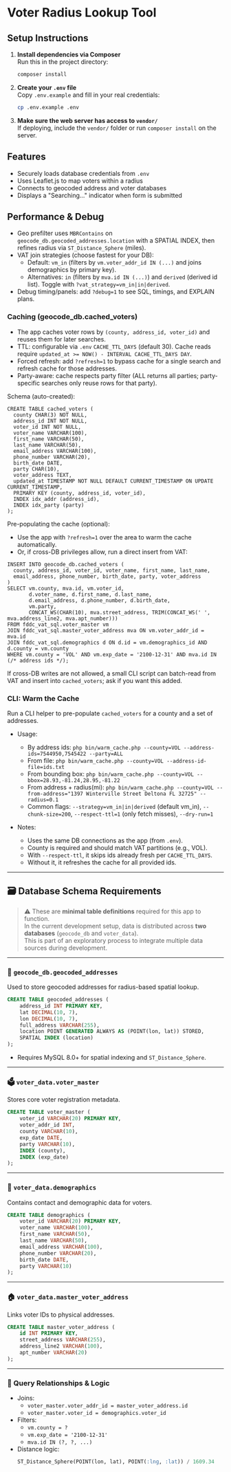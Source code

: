 # Voter Radius Lookup Tool

## Setup Instructions

1. **Install dependencies via Composer**  
   Run this in the project directory:
   ```bash
   composer install
   ```

2. **Create your `.env` file**  
   Copy `.env.example` and fill in your real credentials:
   ```bash
   cp .env.example .env
   ```

3. **Make sure the web server has access to `vendor/`**  
   If deploying, include the `vendor/` folder or run `composer install` on the server.

## Features

- Securely loads database credentials from `.env`
- Uses Leaflet.js to map voters within a radius
- Connects to geocoded address and voter databases
- Displays a "Searching..." indicator when form is submitted

## Performance & Debug

- Geo prefilter uses `MBRContains` on `geocode_db.geocoded_addresses.location` with a SPATIAL INDEX, then refines radius via `ST_Distance_Sphere` (miles).
- VAT join strategies (choose fastest for your DB):
  - Default: `vm_in` (filters by `vm.voter_addr_id IN (...)` and joins demographics by primary key).
  - Alternatives: `in` (filters by `mva.id IN (...)`) and `derived` (derived id list). Toggle with `?vat_strategy=vm_in|in|derived`.
- Debug timing/panels: add `?debug=1` to see SQL, timings, and EXPLAIN plans.

### Caching (geocode_db.cached_voters)

- The app caches voter rows by `(county, address_id, voter_id)` and reuses them for later searches.
- TTL: configurable via `.env` `CACHE_TTL_DAYS` (default 30). Cache reads require `updated_at >= NOW() - INTERVAL CACHE_TTL_DAYS DAY`.
- Forced refresh: add `?refresh=1` to bypass cache for a single search and refresh cache for those addresses.
- Party-aware: cache respects party filter (ALL returns all parties; party-specific searches only reuse rows for that party).

Schema (auto-created):

```
CREATE TABLE cached_voters (
  county CHAR(3) NOT NULL,
  address_id INT NOT NULL,
  voter_id INT NOT NULL,
  voter_name VARCHAR(100),
  first_name VARCHAR(50),
  last_name VARCHAR(50),
  email_address VARCHAR(100),
  phone_number VARCHAR(20),
  birth_date DATE,
  party CHAR(10),
  voter_address TEXT,
  updated_at TIMESTAMP NOT NULL DEFAULT CURRENT_TIMESTAMP ON UPDATE CURRENT_TIMESTAMP,
  PRIMARY KEY (county, address_id, voter_id),
  INDEX idx_addr (address_id),
  INDEX idx_party (party)
);
```

Pre-populating the cache (optional):

- Use the app with `?refresh=1` over the area to warm the cache automatically.
- Or, if cross-DB privileges allow, run a direct insert from VAT:

```
INSERT INTO geocode_db.cached_voters (
  county, address_id, voter_id, voter_name, first_name, last_name,
  email_address, phone_number, birth_date, party, voter_address
)
SELECT vm.county, mva.id, vm.voter_id,
       d.voter_name, d.first_name, d.last_name,
       d.email_address, d.phone_number, d.birth_date,
       vm.party,
       CONCAT_WS(CHAR(10), mva.street_address, TRIM(CONCAT_WS(' ', mva.address_line2, mva.apt_number)))
FROM fddc_vat_sql.voter_master vm
JOIN fddc_vat_sql.master_voter_address mva ON vm.voter_addr_id = mva.id
JOIN fddc_vat_sql.demographics d ON d.id = vm.demographics_id AND d.county = vm.county
WHERE vm.county = 'VOL' AND vm.exp_date = '2100-12-31' AND mva.id IN (/* address ids */);
```

If cross-DB writes are not allowed, a small CLI script can batch-read from VAT and insert into `cached_voters`; ask if you want this added.

### CLI: Warm the Cache

Run a CLI helper to pre-populate `cached_voters` for a county and a set of addresses.

- Usage:
  - By address ids: `php bin/warm_cache.php --county=VOL --address-ids=7544950,7545422 --party=ALL`
  - From file: `php bin/warm_cache.php --county=VOL --address-id-file=ids.txt`
  - From bounding box: `php bin/warm_cache.php --county=VOL --bbox=28.93,-81.24,28.95,-81.22`
  - From address + radius(mi): `php bin/warm_cache.php --county=VOL --from-address="1397 Winterville Street Deltona FL 32725" --radius=0.1`
  - Common flags: `--strategy=vm_in|in|derived` (default vm_in), `--chunk-size=200`, `--respect-ttl=1` (only fetch misses), `--dry-run=1`

- Notes:
  - Uses the same DB connections as the app (from `.env`).
  - County is required and should match VAT partitions (e.g., VOL).
  - With `--respect-ttl`, it skips ids already fresh per `CACHE_TTL_DAYS`.
  - Without it, it refreshes the cache for all provided ids.



---

## 🗃️ Database Schema Requirements

> ⚠️ These are **minimal table definitions** required for this app to function.  
> In the current development setup, data is distributed across **two databases** (`geocode_db` and `voter_data`).  
> This is part of an exploratory process to integrate multiple data sources during development.

---

### 📍 `geocode_db.geocoded_addresses`

Used to store geocoded addresses for radius-based spatial lookup.

```sql
CREATE TABLE geocoded_addresses (
    address_id INT PRIMARY KEY,
    lat DECIMAL(10, 7),
    lon DECIMAL(10, 7),
    full_address VARCHAR(255),
    location POINT GENERATED ALWAYS AS (POINT(lon, lat)) STORED,
    SPATIAL INDEX (location)
);
```

- Requires MySQL 8.0+ for spatial indexing and `ST_Distance_Sphere`.

---

### 🗳️ `voter_data.voter_master`

Stores core voter registration metadata.

```sql
CREATE TABLE voter_master (
    voter_id VARCHAR(20) PRIMARY KEY,
    voter_addr_id INT,
    county VARCHAR(10),
    exp_date DATE,
    party VARCHAR(10),
    INDEX (county),
    INDEX (exp_date)
);
```

---

### 👤 `voter_data.demographics`

Contains contact and demographic data for voters.

```sql
CREATE TABLE demographics (
    voter_id VARCHAR(20) PRIMARY KEY,
    voter_name VARCHAR(100),
    first_name VARCHAR(50),
    last_name VARCHAR(50),
    email_address VARCHAR(100),
    phone_number VARCHAR(20),
    birth_date DATE,
    party VARCHAR(10)
);
```

---

### 🏠 `voter_data.master_voter_address`

Links voter IDs to physical addresses.

```sql
CREATE TABLE master_voter_address (
    id INT PRIMARY KEY,
    street_address VARCHAR(255),
    address_line2 VARCHAR(100),
    apt_number VARCHAR(20)
);
```

---

### 🔗 Query Relationships & Logic

- Joins:
  - `voter_master.voter_addr_id = master_voter_address.id`
  - `voter_master.voter_id = demographics.voter_id`
- Filters:
  - `vm.county = ?`
  - `vm.exp_date = '2100-12-31'`
  - `mva.id IN (?, ?, ...)`
- Distance logic:
  ```sql
  ST_Distance_Sphere(POINT(lon, lat), POINT(:lng, :lat)) / 1609.34
  ```
